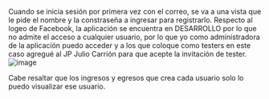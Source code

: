 Cuando se inicia sesión por primera vez con el correo, se va a una vista que le pide el nombre y la constraseña a ingresar para registrarlo.
Respecto al logeo de Facebook, la aplicación se encuentra en DESARROLLO por lo que no admite el acceso a cualquier usuario, por lo que yo como administradora de la aplicación puedo acceder y 
a los que coloque como testers en este caso agregué al JP Julio Carrión para que acepte la invitación de tester. 
![image](https://github.com/MCielo14/LAB6_20200825_IOT/assets/134867095/d587fedc-38d3-4932-97d5-7656d1da5fff)

Cabe resaltar que los ingresos y egresos que crea cada usuario solo lo puedo visualizar ese usuario.
